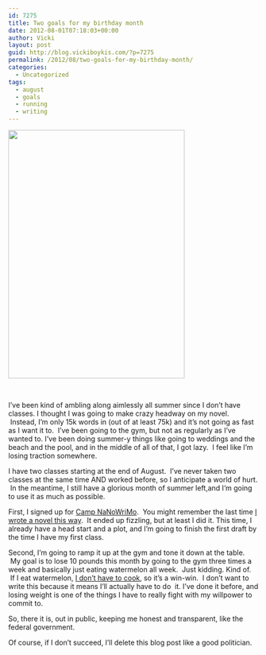 ```yaml
---
id: 7275
title: Two goals for my birthday month
date: 2012-08-01T07:18:03+00:00
author: Vicki
layout: post
guid: http://blog.vickiboykis.com/?p=7275
permalink: /2012/08/two-goals-for-my-birthday-month/
categories:
  - Uncategorized
tags:
  - august
  - goals
  - running
  - writing
---
```

[<img class="aligncenter size-full wp-image-7276" title="girlinwindow" src="http://blog.vickiboykis.com/wp-content/uploads/2012/08/girlinwindow.jpeg" alt="" width="355" height="500" />](http://blog.vickiboykis.com/wp-content/uploads/2012/08/girlinwindow.jpeg)

&nbsp;

I&#8217;ve been kind of ambling along aimlessly all summer since I don&#8217;t have classes. I thought I was going to make crazy headway on my novel.  Instead, I&#8217;m only 15k words in (out of at least 75k) and it&#8217;s not going as fast as I want it to.  I&#8217;ve been going to the gym, but not as regularly as I&#8217;ve wanted to. I&#8217;ve been doing summer-y things like going to weddings and the beach and the pool, and in the middle of all of that, I got lazy.  I feel like I&#8217;m losing traction somewhere.

I have two classes starting at the end of August.  I&#8217;ve never taken two classes at the same time AND worked before, so I anticipate a world of hurt.  In the meantime, I still have a glorious month of summer left,and I&#8217;m going to use it as much as possible.

First, I signed up for [Camp NaNoWriMo](http://campnanowrimo.org/campers/vboykis).  You might remember the last time <a href="http://blog.vickiboykis.com/2010/02/im-going-to-fire-my-editor/" target="_blank">I wrote a novel this way</a>.  It ended up fizzling, but at least I did it. This time, I already have a head start and a plot, and I&#8217;m going to finish the first draft by the time I have my first class.

Second, I&#8217;m going to ramp it up at the gym and tone it down at the table.  My goal is to lose 10 pounds this month by going to the gym three times a week and basically just eating watermelon all week.  Just kidding. Kind of.  If I eat watermelon, <a href="http://blog.vickiboykis.com/2010/02/accidental-chicken-tikka-masala-or-recipe-websites-are-awful/" target="_blank">I don&#8217;t have to cook</a>, so it&#8217;s a win-win.  I don&#8217;t want to write this because it means I&#8217;ll actually have to do  it. I&#8217;ve done it before, and losing weight is one of the things I have to really fight with my willpower to commit to.

So, there it is, out in public, keeping me honest and transparent, like the federal government.

Of course, if I don&#8217;t succeed, I&#8217;ll delete this blog post like a good politician.